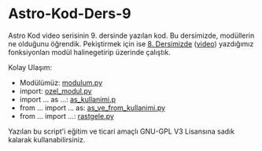 # Astro-Kod-Ders-9
Astro Kod video serisinin 9. dersinde yazılan kod. Bu dersimizde, modüllerin ne olduğunu öğrendik. Pekiştirmek için ise [8. Dersimizde](https://github.com/astrokod/Astro-Kod-Ders-8) ([video](https://www.youtube.com/watch?v=LKxAltizJcE&t=4s)) yazdığımız fonksiyonları modül halinegetirip üzerinde çalıştık.

Kolay Ulaşım:
- Modülümüz: [modulum.py](https://github.com/astrokod/Astro-Kod-Ders-9/blob/master/modulum.py)
- import: [ozel_modul.py](https://github.com/astrokod/Astro-Kod-Ders-9/blob/master/ozel_modul.py)
- import ... as ...: [as_kullanimi.p](https://github.com/astrokod/Astro-Kod-Ders-9/blob/master/as_kullanimi.py)
- from ... import ... as: [as_ve_from_kullanimi.py](https://github.com/astrokod/Astro-Kod-Ders-9/blob/master/as_ve_from_kullanimi.py)
- from ... import ...: [rastgele.py](https://github.com/astrokod/Astro-Kod-Ders-9/blob/master/rastgele.py)


Yazılan bu script'i eğitim ve ticari amaçlı GNU-GPL V3 Lisansına sadık kalarak kullanabilirsiniz.
